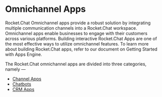 # Omnichannel Apps

Rocket.Chat Omnichannel apps provide a robust solution by integrating multiple communication channels into a Rocket.Chat workspace. Omnichannel apps enable businesses to engage with their customers across various platforms. Building interactive Rocket.Chat Apps are one of the most effective ways to utilize omnichannel features. To learn more about building Rocket.Chat apps, refer to our document on Getting Started with Apps Engine.

The Rocket.Chat omnichannel apps are divided into three categories, namely —

* [Channel Apps](../omnichannel/developing-omnichannel-apps/channel-apps.md)
* [Chatbots](../omnichannel/developing-omnichannel-apps/chatbots.md)
* [CRM Apps](../omnichannel/developing-omnichannel-apps/crm-apps.md)
